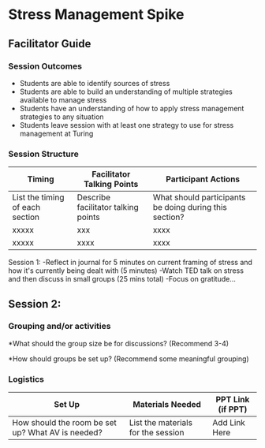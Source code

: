 # Stress Management Spike
## Facilitator Guide

### Session Outcomes

* Students are able to identify sources of stress
* Students are able to build an understanding of multiple strategies available to manage stress
* Students have an understanding of how to apply stress management strategies to any situation
* Students leave session with at least one strategy to use for stress management at Turing

### Session Structure
| Timing        | Facilitator Talking Points           | Participant Actions  |
| ------------- | ------------- | ----- |
| List the timing of each section      |  Describe facilitator talking points | What should participants be doing during this section? |
| xxxxx | xxx  |  xxxx |
| xxxxx | xxxx |  xxxx |

Session 1:
-Reflect in journal for 5 minutes on current framing of stress and how it's currently being dealt with (5 minutes) 
-Watch TED talk on stress and then discuss in small groups (25 mins total)
-Focus on gratitude...

Session 2:
-


### Grouping and/or activities
  
  *What should the group size be for discussions? (Recommend 3-4)
  
  *How should groups be set up? (Recommend some meaningful grouping)

### Logistics

| Set Up | Materials Needed | PPT Link (if PPT)|
| ------ | ---------------- | ---------------- |
| How should the room be set up? What AV is needed? | List the materials for the session | Add Link Here |

